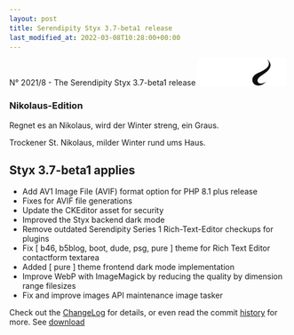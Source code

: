 ```yaml
---
layout: post
title: Serendipity Styx 3.7-beta1 release
last_modified_at: 2022-03-08T10:28:00+00:00
---
```


N° 2021/8 - The Serendipity Styx 3.7-beta1 release <img class="php8" src="/i/b/logo_php8_1.svg" alt="php8.1" width="160" height="48">

### Nikolaus-Edition

Regnet es an Nikolaus,
   wird der Winter streng, ein Graus.

Trockener St. Nikolaus,
   milder Winter rund ums Haus.

## Styx 3.7-beta1 applies

  - Add AV1 Image File (AVIF) format option for PHP 8.1 plus release
  - Fixes for AVIF file generations
  - Update the CKEditor asset for security
  - Improved the Styx backend dark mode
  - Remove outdated Serendipity Series 1 Rich-Text-Editor checkups for plugins
  - Fix [ b46, b5blog, boot, dude, psg, pure ] theme for Rich Text Editor contactform textarea
  - Added [ pure ] theme frontend dark mode implementation
  - Improve WebP with ImageMagick by reducing the quality by dimension range filesizes
  - Fix and improve images API maintenance image tasker

Check out the [ChangeLog](https://github.com/ophian/styx/blob/3.7-beta1/docs/NEWS) for details, or even read the commit [history](https://github.com/ophian/styx/commits/3.7-beta1) for more. See [download](https://github.com/ophian/styx/releases/tag/3.7-beta1)
